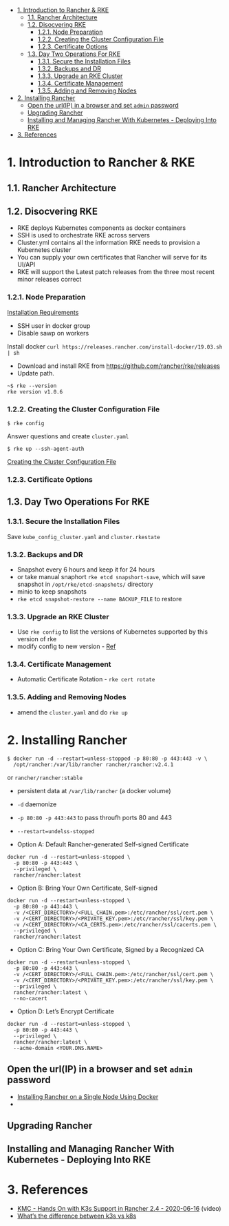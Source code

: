 

- [1. Introduction to Rancher & RKE](#1-introduction-to-rancher--rke)
  - [1.1. Rancher Architecture](#11-rancher-architecture)
  - [1.2. Disocvering RKE](#12-disocvering-rke)
    - [1.2.1. Node Preparation](#121-node-preparation)
    - [1.2.2. Creating the Cluster Configuration File](#122-creating-the-cluster-configuration-file)
    - [1.2.3. Certificate Options](#123-certificate-options)
  - [1.3. Day Two Operations For RKE](#13-day-two-operations-for-rke)
    - [1.3.1. Secure the Installation Files](#131-secure-the-installation-files)
    - [1.3.2. Backups and DR](#132-backups-and-dr)
    - [1.3.3. Upgrade an RKE Cluster](#133-upgrade-an-rke-cluster)
    - [1.3.4. Certificate Management](#134-certificate-management)
    - [1.3.5. Adding and Removing Nodes](#135-adding-and-removing-nodes)
- [2. Installing Rancher](#2-installing-rancher)
  - [Open the url(IP) in a browser and set `admin` password](#open-the-urlip-in-a-browser-and-set-admin-password)
  - [Upgrading Rancher](#upgrading-rancher)
  - [Installing and Managing Rancher With Kubernetes - Deploying Into RKE](#installing-and-managing-rancher-with-kubernetes---deploying-into-rke)
- [3. References](#3-references)


# 1. Introduction to Rancher & RKE

## 1.1. Rancher Architecture

## 1.2. Disocvering RKE

- RKE deploys Kubernetes components as docker containers
- SSH is used to orchestrate RKE across servers
- Cluster.yml contains all the information RKE needs to provision a Kubernetes cluster
- You can supply your own certificates that Rancher will serve for its UI/API
- RKE will support the Latest patch releases from the three most recent minor releases correct

### 1.2.1. Node Preparation

[Installation Requirements](https://rancher.com/docs/rancher/v2.x/en/installation/requirements/)

- SSH user in docker group
- Disable sawp on workers

Install docker
`curl https://releases.rancher.com/install-docker/19.03.sh | sh`

- Download and install RKE from https://github.com/rancher/rke/releases
- Update path.

```
~$ rke --version
rke version v1.0.6
```

### 1.2.2. Creating the Cluster Configuration File
```
$ rke config
```
Answer questions and create `cluster.yaml`

```
$ rke up --ssh-agent-auth
```

[Creating the Cluster Configuration File](https://rancher.com/docs/rke/latest/en/installation/#using-rke-config)

### 1.2.3. Certificate Options

## 1.3. Day Two Operations For RKE

### 1.3.1. Secure the Installation Files

Save `kube_config_cluster.yaml` and `cluster.rkestate`

### 1.3.2. Backups and DR

- Snapshot every 6 hours and keep it for 24 hours
- or take manual snaphort `rke etcd snapshort-save`, which will save snapshot in `/opt/rke/etcd-snapshots/` directory
- minio to keep snapshots
- `rke etcd snapshot-restore --name BACKUP_FILE` to restore

### 1.3.3. Upgrade an RKE Cluster

- Use `rke config` to list the versions of Kubernetes supported by this version of rke
- modify config to new version - [Ref](https://rancher.com/docs/rke/latest/en/upgrades/#upgrading-kubernetes)

### 1.3.4. Certificate Management

- Automatic Certificate Rotation - `rke cert rotate`

### 1.3.5. Adding and Removing Nodes

- amend the `cluster.yaml` and do `rke up`

# 2. Installing Rancher

```
$ docker run -d --restart=unless-stopped -p 80:80 -p 443:443 -v \
  /opt/rancher:/var/lib/rancher rancher/rancher:v2.4.1
```

or `rancher/rancher:stable`

- persistent data at `/var/lib/rancher` (a docker volume)
- `-d` daemonize
- `-p 80:80 -p 443:443` to pass throufh ports 80 and 443
- `--restart=undelss-stopped` 

- Option A: Default Rancher-generated Self-signed Certificate
```
docker run -d --restart=unless-stopped \
  -p 80:80 -p 443:443 \
  --privileged \
  rancher/rancher:latest
```

- Option B: Bring Your Own Certificate, Self-signed
```
docker run -d --restart=unless-stopped \
  -p 80:80 -p 443:443 \
  -v /<CERT_DIRECTORY>/<FULL_CHAIN.pem>:/etc/rancher/ssl/cert.pem \
  -v /<CERT_DIRECTORY>/<PRIVATE_KEY.pem>:/etc/rancher/ssl/key.pem \
  -v /<CERT_DIRECTORY>/<CA_CERTS.pem>:/etc/rancher/ssl/cacerts.pem \
  --privileged \
  rancher/rancher:latest
```

- Option C: Bring Your Own Certificate, Signed by a Recognized CA

```
docker run -d --restart=unless-stopped \
  -p 80:80 -p 443:443 \
  -v /<CERT_DIRECTORY>/<FULL_CHAIN.pem>:/etc/rancher/ssl/cert.pem \
  -v /<CERT_DIRECTORY>/<PRIVATE_KEY.pem>:/etc/rancher/ssl/key.pem \
  --privileged \
  rancher/rancher:latest \
  --no-cacert
```

- Option D: Let’s Encrypt Certificate
```
docker run -d --restart=unless-stopped \
  -p 80:80 -p 443:443 \
  --privileged \
  rancher/rancher:latest \
  --acme-domain <YOUR.DNS.NAME>
```

## Open the url(IP) in a browser and set `admin` password
  
- [Installing Rancher on a Single Node Using Docker](https://rancher.com/docs/rancher/v2.x/en/installation/other-installation-methods/single-node-docker/)
- 

## Upgrading Rancher

## Installing and Managing Rancher With Kubernetes - Deploying Into RKE



# 3. References
- [KMC - Hands On with K3s Support in Rancher 2.4 - 2020-06-16](https://www.youtube.com/watch?v=7tPseWagth8) (video)
- [What’s the difference between k3s vs k8s](https://www.civo.com/blog/k8s-vs-k3s)